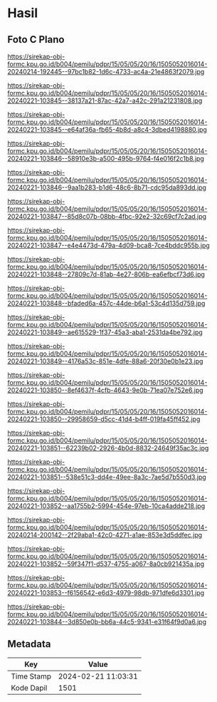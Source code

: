 # Hasil

## Foto C Plano

https://sirekap-obj-formc.kpu.go.id/b004/pemilu/pdpr/15/05/05/20/16/1505052016014-20240214-192445--97bc1b82-1d6c-4733-ac4a-21e4863f2079.jpg

https://sirekap-obj-formc.kpu.go.id/b004/pemilu/pdpr/15/05/05/20/16/1505052016014-20240221-103845--38137a21-87ac-42a7-a42c-291a21231808.jpg

https://sirekap-obj-formc.kpu.go.id/b004/pemilu/pdpr/15/05/05/20/16/1505052016014-20240221-103845--e64af36a-fb65-4b8d-a8c4-3dbed4198880.jpg

https://sirekap-obj-formc.kpu.go.id/b004/pemilu/pdpr/15/05/05/20/16/1505052016014-20240221-103846--58910e3b-a500-495b-9764-f4e016f2c1b8.jpg

https://sirekap-obj-formc.kpu.go.id/b004/pemilu/pdpr/15/05/05/20/16/1505052016014-20240221-103846--9aa1b283-b1d6-48c6-8b71-cdc95da893dd.jpg

https://sirekap-obj-formc.kpu.go.id/b004/pemilu/pdpr/15/05/05/20/16/1505052016014-20240221-103847--85d8c07b-08bb-4fbc-92e2-32c69cf7c2ad.jpg

https://sirekap-obj-formc.kpu.go.id/b004/pemilu/pdpr/15/05/05/20/16/1505052016014-20240221-103847--e4e4473d-479a-4d09-bca8-7ce4bddc955b.jpg

https://sirekap-obj-formc.kpu.go.id/b004/pemilu/pdpr/15/05/05/20/16/1505052016014-20240221-103848--27809c7d-81ab-4e27-806b-ea6efbcf73d6.jpg

https://sirekap-obj-formc.kpu.go.id/b004/pemilu/pdpr/15/05/05/20/16/1505052016014-20240221-103848--bfaded6a-457c-44de-b6a1-53c4d135d759.jpg

https://sirekap-obj-formc.kpu.go.id/b004/pemilu/pdpr/15/05/05/20/16/1505052016014-20240221-103849--ae615529-1f37-45a3-aba1-2531da4be792.jpg

https://sirekap-obj-formc.kpu.go.id/b004/pemilu/pdpr/15/05/05/20/16/1505052016014-20240221-103849--4176a53c-851e-4dfe-88a6-20f30e0b1e23.jpg

https://sirekap-obj-formc.kpu.go.id/b004/pemilu/pdpr/15/05/05/20/16/1505052016014-20240221-103850--8ef4637f-4cfb-4643-9e0b-71ea07e752e6.jpg

https://sirekap-obj-formc.kpu.go.id/b004/pemilu/pdpr/15/05/05/20/16/1505052016014-20240221-103850--29958659-d5cc-41d4-b4ff-019fa45ff452.jpg

https://sirekap-obj-formc.kpu.go.id/b004/pemilu/pdpr/15/05/05/20/16/1505052016014-20240221-103851--62239b02-2926-4b0d-8832-24649f35ac3c.jpg

https://sirekap-obj-formc.kpu.go.id/b004/pemilu/pdpr/15/05/05/20/16/1505052016014-20240221-103851--538e51c3-dd4e-49ee-8a3c-7ae5d7b550d3.jpg

https://sirekap-obj-formc.kpu.go.id/b004/pemilu/pdpr/15/05/05/20/16/1505052016014-20240221-103852--aa1755b2-5994-454e-97eb-10ca4adde218.jpg

https://sirekap-obj-formc.kpu.go.id/b004/pemilu/pdpr/15/05/05/20/16/1505052016014-20240214-200142--2f29aba1-42c0-4271-a1ae-853e3d5ddfec.jpg

https://sirekap-obj-formc.kpu.go.id/b004/pemilu/pdpr/15/05/05/20/16/1505052016014-20240221-103852--59f347f1-d537-4755-a067-8a0cb921435a.jpg

https://sirekap-obj-formc.kpu.go.id/b004/pemilu/pdpr/15/05/05/20/16/1505052016014-20240221-103853--f6156542-e6d3-4979-98db-971dfe6d3301.jpg

https://sirekap-obj-formc.kpu.go.id/b004/pemilu/pdpr/15/05/05/20/16/1505052016014-20240221-103844--3d850e0b-bb6a-44c5-9341-e31f64f9d0a6.jpg


## Metadata

| Key        | Value               |
| ---------- | ------------------- |
| Time Stamp | 2024-02-21 11:03:31 |
| Kode Dapil | 1501                |



